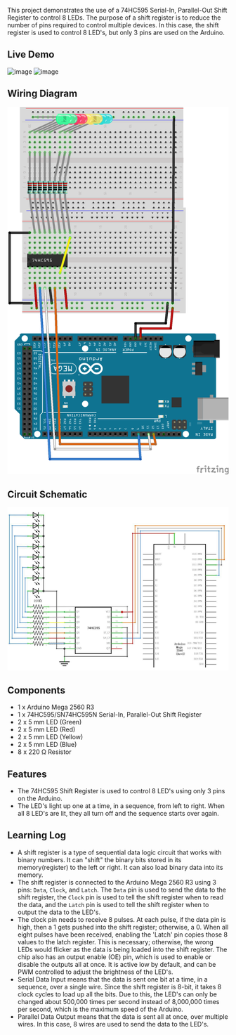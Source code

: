 This project demonstrates the use of a 74HC595 Serial-In, Parallel-Out Shift Register to control 8 LEDs. The purpose of a shift register is to reduce the number of pins required to control multiple devices. In this case, the shift register is used to control 8 LED's, but only 3 pins are used on the Arduino.

## Live Demo

![image](https://github.com/MFarabi619/Arduino/assets/54924158/dd6aad0f-a4f6-443d-814b-4360357319dc)
![image](https://github.com/MFarabi619/Arduino/assets/54924158/d5d8ffcf-d98c-4cb1-a6ba-1dfc71723937)


## Wiring Diagram

![Wiring Diagram](./74HC595%20Shift%20Register%20Wiring%20Diagram.png)

## Circuit Schematic

![Circuit Schematic](./74HC595%20Shift%20Register%20Circuit%20Schematic.png)

## Components

- 1 x Arduino Mega 2560 R3
- 1 x 74HC595/SN74HC595N Serial-In, Parallel-Out Shift Register
- 2 x 5 mm LED (Green)
- 2 x 5 mm LED (Red)
- 2 x 5 mm LED (Yellow)
- 2 x 5 mm LED (Blue)
- 8 x 220 Ω Resistor

## Features

- The 74HC595 Shift Register is used to control 8 LED's using only 3 pins on the Arduino. 
- The LED's light up one at a time, in a sequence, from left to right. When all 8 LED's are lit, they all turn off and the sequence starts over again.

## Learning Log

- A shift register is a type of sequential data logic circuit that works with binary numbers. It can "shift" the binary bits stored in its memory(register) to the left or right. It can also load binary data into its memory.
- The shift register is connected to the Arduino Mega 2560 R3 using 3 pins: `Data`, `Clock`, and `Latch`. The `Data` pin is used to send the data to the shift register, the `Clock` pin is used to tell the shift register when to read the data, and the `Latch` pin is used to tell the shift register when to output the data to the LED's.
- The clock pin needs to receive 8 pulses. At each pulse, if the data pin is high, then a 1 gets pushed into the shift register; otherwise, a 0. When all eight pulses have been received, enabling the 'Latch' pin copies those 8 values to the latch register. This is necessary; otherwise, the wrong LEDs would flicker as the data is being loaded into the shift register. The chip also has an output enable (OE) pin, which is used to enable or disable the outputs all at once. It is active low by default, and can be PWM controlled to adjust the brightness of the LED's.
- Serial Data Input means that the data is sent one bit at a time, in a sequence, over a single wire. Since the shift register is 8-bit, it takes 8 clock cycles to load up all the bits. Due to this, the LED's can only be changed about 500,000 times per second instead of 8,000,000 times per second, which is the maximum speed of the Arduino.
- Parallel Data Output means that the data is sent all at once, over multiple wires. In this case, 8 wires are used to send the data to the LED's.
